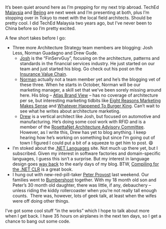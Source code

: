 It’s been quiet around here as I’m prepping for my next trip abroad.
TechEd [Malaysia](http://www.teched.com.my/) and
[Bejing](http://www.microsoft.com/china/teched/default.asp) are next
week and I’m presenting at both, plus I’m stopping over in Tokyo to meet
with the local field architects. Should be pretty cool. I did TechEd
Malaysia two years ago, but I’ve never been to China before so I’m
pretty excited.

A few short takes before I go:

-   Three more Architecture Strategy team members are blogging: Josh
    Less, Norman Guadagno and Drew Gude.
    -   [Josh](http://blogs.msdn.com/finservguy) is the “FinServGuy”,
        focusing on the architecture, patterns and standards in the
        financial services industry. He just started on our team and
        just started his blog. Go check out his post on the [Insurance
        Value
        Chain](http://blogs.msdn.com/finservguy/archive/2004/09/10/227897.aspx).
    -   [Norman](http://atlasbrandview.blogspot.com/) actually not a
        team member yet and he’s the blogging vet of these three. When
        he starts in October, Norman will be our marketing manager, a
        skill set that we’ve been sorely missing around here. His blog –
        [Atlas Brand View](http://atlasbrandview.blogspot.com/) – has no
        coverage of architecture per se, but interesting marketing
        tidbits like [Eight Reasons Marketing Makes
        Sense](http://atlasbrandview.blogspot.com/2004/05/eight-reasons-marketing-makes-sense.html)
        and [Whatever Happened To Burger
        King](http://atlasbrandview.blogspot.com/2004/05/whatever-happened-to-burger-king.html).
        Can’t wait to see what he writes about architecture marketing.
    -   [Drew](http://blogs.msdn.com/drewg) is a vertical architect like
        Josh, but focused on automotive and manufacturing. He’s doing
        some cool work with RFID and is a member of the [RosettaNet
        Architecture Advisory
        Committee](http://www.frontlinetoday.com/frontline/article/articleDetail.jsp?id=113816).
        However, as I write this, Drew has yet to blog anything. I keep
        hearing how he’s working on something but since I’m going out of
        town I figured I could put a bit of a squeeze to get him to
        post.
        :smile:
-   I’m stoked about the [.NET
    Languages](http://www.dotnetlanguages.net/DNL/Default.aspx) site.
    Not much up there yet, but I subscribed. Given my interest in
    software factories and domain-specific languages, I guess this isn’t
    a surprise. But my interest in language design goes [way
    back](http://devhawk.net/PermaLink.aspx?guid=896fcfbd-dede-4c62-8f59-24aece862218)
    to the early days of my blog. BTW, [Compiling for the .NET
    CLR](http://www.amazon.com/exec/obidos/ASIN/0130622966/netlanguag-20)
    is a great book.
-   I hung out with new-red-pill-taker [Peter
    Provost](http://www.peterprovost.org/) last weekend. Our families
    went to [Bumbershoot](http://www.bumbershoot.com/) together. With my
    18 month old son and Peter’s 30 month old daughter, there was
    little, if any, debauchery – unless riding the kiddy rollercoaster
    when you’re not really tall enough counts.  There was, however, lots
    of geek talk, at least when the wifes were off doing other things.

I’ve got some cool stuff “in the works” which I hope to talk about more
when I get back. I have 35 hours on airplanes in the next ten days, so I
get a chance to bang out some code.

